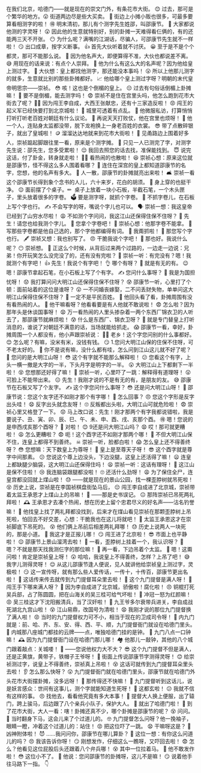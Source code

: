 在我们北京，哈德门——就是现在的崇文门外，有条花市大街。 😊
过去，那可是个繁华的地方。😲
街道两边尽是些大买卖。 🥰
街边上小摊小贩也很多，可最多要算看相测字的啦！ 🉐
明末清初，那儿有个测字先生姓邵，叫邵康节。 🧔
大家都说他测的字灵呀！ 😲
因此他的生意就特别好，别的卦摊一天难得看仨俩的，有的还能两三天不开张。 😶
为什么呢？满嘴的江湖话，尽骗人，可邵康节先生就不一样啦！ 😏
出口成章，按字义断事。 👍
首先大伙听着就不讨厌。 😀
至于是不是个个都灵，那可不能那么说。 🤔
因为他名声大，即便算得不准，大伙也都说差不离。 😅
用现在的话来说：有点个人崇拜。 🥰
他为什么有这么大的名声呢？因为他给皇上测过字。 👑
大伙想：皇上都找他测字，那还能没本事吗！ 😮
所以上他那儿测字的就多，生意就比别的那些卦摊都好。 📈
他给哪个皇上测过字呀？明朝的末代皇帝明思宗——崇祯。 😳
咳！这也是个倒楣的皇上。 😔
过去有句俗话倒楣上卦摊嘛！ 🧐
要不是倒楣，能去测字吗！ 😨
崇祯不是住在宫里头吗，他怎么跑到花市大街去了呢？ 🏃‍♂
因为闯王李自成，大西王张献忠，还有十三家造反啦！ 😡
闯王的起义军已经快要打到北京城啦！ 🏰
城里可透着有点乱。 😬
他微服私访，打算悄悄打听打听老百姓对朝廷有什么议论。 🤫
再说天天打败仗，他在宫里也烦呀！ 😤
他一个人，连贴身太监都没带，脱下龙袍换上一身老百姓的衣裳。 😎
带了点散碎银子，就出了皇城啦！ 🪙
溜溜达达地就来到花市大街啦！ 🚶
见甬路边上围着好多人，崇祯踮起脚跟往里一看，原来是个测字摊。 👀
只见一人已测完了字，对测字先生说：邵先生，您多受累啦！ 😌
我回去照您的话去找，准保能找到。 😇
说完这话，付了卦金，转身就走啦！ 🚶‍♂
看热闹的也散啦！ 😆
崇祯心想：原来这位就是邵康节，怪不得这么多人围着看哪？ 🤔
连住在深宫的皇上都知道邵康节的名字，您想，他的名声有多大。 🥳
人一散，邵康节的卦摊就亮出来啦！ 🛋
崇祯一看这个邵康节长得到象个念书的人儿，六十来岁，花白的胡须。 👴
身上穿的也挺干净。 😌
面前摆了个桌子。✏ ️
桌子上放着一块小石板，半截石笔，一个木头匣子，里头放着很多的字卷。 🗳
要是测字呀，就抓个字卷。 🤞
不抓字卷儿，在石板上写个字也行。 ✍
不会写字的呀，嘴说个字儿也可以。 🗣
崇祯一想：我这皇帝已经到了山穷水尽啦！ 😩
不如测个字问问，我这江山还保得住保不住呀？ 🤨
先生！请您也给我测个字儿。 🙏
您拿个字卷吧！ 🎴
崇祯心想：他那字卷不能拿。 🤔
写那些字卷都是他自己选的，那个字他都编得有词。 😬
我甭抓啦！ 🚫
那您写个字也行。 🖋
崇祯又想：我也别写了。 😠
干脆我说个字吧！ 🤔
那也好。我说什么呢？ 😶
崇祯想。 🧐
正这么个时候，从背后过来两个过路的，一边走一边说：兄弟！你开玩笑怎么没完没了的，还有没有完啦？ 😤
崇祯一听：有完没有？嗯！我就测个有字吧！ 👍
先生！我说个有字吧！ 👌
哪个有呀？ 🤷
就是有无的有。 😉
嗯！邵康节拿起石笔，在小石板上写了个有字。 ✍
您问什么事呀？ 🧐
我是为国担忧呀！ 😟
我打算问问大明江山还保得住保不住呀？ 😰
邵康节一听，心里打了个顿：面前站着的这位是谁呀？ 😲
一不问婚丧嫁娶，二不问丢财失物，单单问这大明江山保得住保不住呀？ 🤯
一定不是平民百姓。 🤔
他回头看了看，卦摊周围有没有看热闹的人。 👀
他干嘛看呀？他看看要是有人他就不敢说啦！ 😨
怎么啦？因为那年头是休谈国事呀！ 😧
万一看热闹的人里头掺杂着一两个东西厂锦衣卫的人听去了，那邵康节就麻烦啦！ 😰
什么是东西厂、锦衣卫呀？ 🤔
就是专门替皇上打听消息的，谁说了对朝廷不满意的话，当场就能给抓走。 😱
邵康节一看，幸好，卦摊周围一个人都没有，他小声跟崇祯说： 🕵️‍♂
老乡！这个字您问别的什么事都好。 😊
怎么呢？有嘛，没米有米，没钱有钱。 😏
1.您问大明江山保的住保不住呀，可不老太好的。 🤨
你不是说有嘛，没什么都有哇，怎么问到江山这儿就不好了呢？ 🤔
您问的是大明江山呀！ 😳
这个有字就不能那么解释啦！ 😕
您看这个有字，上头一横一撤是大字的一半，下头月字是明字的一半。 😮
大明江山上下都剩下一半啦！ 😵
您想那还好得了嘛！ 😬
崇祯一听，心里吓了一跳：解释得有道理呀！ 😲
可脸上不能带出来。 😐
先生！我刚才说的不是有无的有，是朋友的友。 😅
邵康节在石板又写了个友字。 ✍
这个字您问什么事呀？ 😳
还是问大明江山呀！ 🤔
邵康节说：您这个友字还不如刚才那个有字哪！ 😬
怎么回事？ 😠
您这个字形是反字出头哇！ 😧
反字出头就念友呀！ 🙄
反叛都出头啦，大明江山可就危险啦！ 😨
崇祯心里又格登了一下。 😟
马上改口说：先生！刚才那两个有字我都说错啦，我是要说子、丑、寅、卯、辰、巳、午、未、申、酉、戌、亥那个酉。 🉐
嗯！您说的是申西戌亥那个酉呀？ 🤔
对啦！ 😊
9还是问大明江山吗？ 😧
哎！那可就更糟啦！ 😩
怎么更糟啦？ 😨
呃！这个酉字还不如刚才那两个哪！ 🥴
不但大明江山保不住，连皇上都得不到善终。 ☠
崇祯一听，脸都白啦！ 😱
怎么皇上还不得善终呀？ 😳
您想嘛：天下数皇上为尊呀！ 👑
皇上是至尊天子呀！ 😎
这个酉字就是尊字中间那素。 😕
您说这个尊上边没头，下边没腿，这皇上还活得了嘛！ 😦
连皇上都缺腿少脑袋，这大明江山还保得住吗！ 😫
崇祯一听：这话有理呀！ 🤔
这江山是保不住啦！ 😢
我连脑袋跟腿都没啦！ 🙄
还活什么劲呀！ 😩
为了保住全尸，连皇宫都没回就上煤山啦！ 😓
——就是现在的景山公园，找一棵歪脖树就吊死啦！ 😵
历史上说，崇祯是在李国祯棋盘街坠马后， 😔
闯王李自成进了北京城，崇祯带着太监王承恩才上煤山上的吊嘛！ 🤔
——那是史书误记。 😐
那阵崇祯已吊死两礼拜啦！ 🕰
王承恩才去凑个热闹，想在历史上留个忠君尽义的好名声——沽名钓誉嘛！ 🧐
他找皇上找了两礼拜都没找到，后来才在煤山看见崇祯在那颗歪脖树上吊死啦，怕回去不好交差，心想：干脆我也在这儿将就吧！ 🤕
太监王承恩这才在崇祯脚底下吊死的。 😵
他们俩上吊前后相差两礼拜哪！ 😓
历史上说两人一块死的，那是小道。 🤷
我这才是正报儿哪！ 😏
闯王进了北京啦！ 😎
市面上也平静啦！ 😌
邵康节上景山溜湾去啦！ 🚶
一看，歪脖树上挂着一个，我认识呀？ 🤔
嗯？不就是那天找我测仨字的那位嘛！ 🤭
再一看，下边吊着个太监。 🤔
嗯！这甭问啦！肯定是崇祯皇上呀！ 😲
哈哈，我说皇上不得善终，怎样？上吊了吧！ 😅
我字儿测得灵呀！ 😌
从这儿邵康节逢人便说，见人就讲他给崇祯皇上测过字，灵极啦！ 😏
这一宣传呀，就有那么些人爱传话，一传十，十传百，邵康节更出名啦！ 📰
这话传来传去就传到九门提督耳朵里去啦！ 🦻
这个九门提督是满人呀！ 💂
闯王手下哪来满人呀？ 🤔
因为李自成进了北京城，骄傲啦！腐化啦！ 😠
铜棍打死吴兵部，占了陈圆圆，把在山海关的吴三桂可给气坏啦！ 😤
冲冠一怒为红颜嘛！ 😡
吴三桂这才下沈阳搬清兵，当了汉奸啦！ 🤨
九王爷多尔衰带兵进关，李自成战死湖北九宫山啦！ 😵
江山易鼎，改国号为清啦！ 😧
我刚才说的那位九门提督换了满人啦！ 😡
当时的九门提督权力可不小，相当于现在的卫成司令呀！ 💂
内九门就是：前、哈、齐、东、安、得、西、平、顺，九门提督衙门就设在哈德门里头。 🏰
内城那八座城门都挂的云牌——点，唯独哈德门挂的是钟。 🔔
九门八点一口钟嘛！ 🕰
因为九门提督衙门设在哈德门那儿哪！ 🏘
他那儿一敲钟，其他的八个城门跟着敲点：关城喽！ 🔔
——您说他权力大不大？ 😎
这个九门提督不但是满人，还是正黄旗，黄带子，铁帽子王爷呀！ 👑
街面上传说邵康节字测得灵呀！ 😊
给崇祯测过字，说皇上不得善终，崇祯真上吊啦！ 😵
这话可就传到九门提督耳朵里头去啦！ 👂
怎么那么快呀？ 😲
九门提督衙门就在哈德门里头，邵康节就在哈德门外头花市大街摆卦摊，没多远呀！ 🌆
那传得还不快嘛！ 📢
九门提督听到这话儿，说是妖言感众：世间有这事儿，测个字就能知道生死呀！ 🤨
这都玄啦！ 😕
我就不信有这样的事。 😠
找他去，看看他究竟有多大本事！ 😤
提督大人换上便服，出了辕门，跨上骏马，后边跟了八个亲兵小队子，保护大人。 🏇
就出了哈德门啦！ 🚪
到了花市大街，大人一看：嗐！卦摊还真不少，哪个卦摊是邵康节的呢？ 😵
问问。 🤔
当时翻身下马，这会儿来了个过道儿的。 🤓
九门提督怎么问呀？他一挽袖子，眼睛一瞪，冲着这个过道儿的：站住！ 😡
把这位吓了一跳。 😧
干嘛呀这是？ 😤
凶神附体啦！ 😈
……我问问你，邵康节在哪儿算卦？ 🤨
这位一想：有你这么问道儿的吗？ 😠
我该告诉你呀！ 😏
刚想发作，仔细这么一瞧呀，又吓回去啦！ 😨
怎么？他看见这位屁股后头还跟着八个弁兵哪！ 😵
其中一位拉着马。 🐎
他不敢发作啦！ 😳
这位小不了。 😬
他说：您问邵康节的卦摊呀，这儿不是嘛！ 😏
说着他手往马路下一指。 👇

